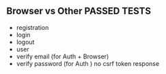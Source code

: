 ## Browser vs Other PASSED TESTS

- registration
- login
- logout
- user
- verify email (for Auth + Browser)
- verify password (for Auth ) no csrf token response
